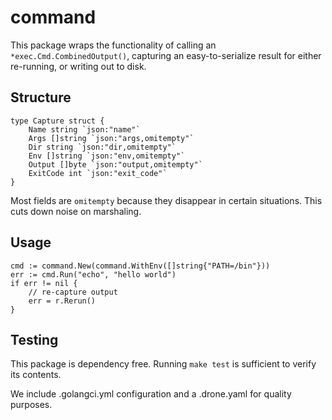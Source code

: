 # command

This package wraps the functionality of calling an `*exec.Cmd.CombinedOutput()`, capturing an easy-to-serialize result
for either re-running, or writing out to disk.

## Structure

```{go}
type Capture struct {
	Name string `json:"name"`
	Args []string `json:"args,omitempty"`
	Dir string `json:"dir,omitempty"`
	Env []string `json:"env,omitempty"`
	Output []byte `json:"output,omitempty"`
	ExitCode int `json:"exit_code"`
}
```

Most fields are `omitempty` because they disappear in certain situations. This cuts down noise on marshaling.

## Usage

```{go}
cmd := command.New(command.WithEnv([]string{"PATH=/bin"}))
err := cmd.Run("echo", "hello world")
if err != nil {
    // re-capture output
    err = r.Rerun()
}
```

## Testing

This package is dependency free. Running `make test` is sufficient to verify its contents.

We include .golangci.yml configuration and a .drone.yaml for quality purposes.